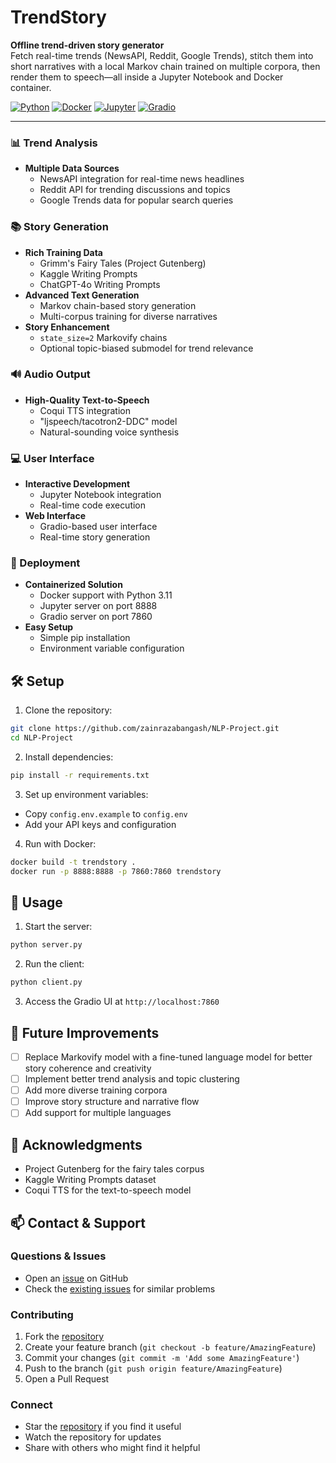 # TrendStory

**Offline trend-driven story generator**  
Fetch real-time trends (NewsAPI, Reddit, Google Trends), stitch them into short narratives with a local Markov chain trained on multiple corpora, then render them to speech—all inside a Jupyter Notebook and Docker container.

[![Python](https://img.shields.io/badge/Python-3.11-blue)](https://www.python.org/)
[![Docker](https://img.shields.io/badge/Docker-Supported-blue)](https://www.docker.com/)
[![Jupyter](https://img.shields.io/badge/Jupyter-Supported-orange)](https://jupyter.org/)
[![Gradio](https://img.shields.io/badge/Gradio-UI-purple)](https://gradio.app/)

---

### 📊 Trend Analysis
- **Multiple Data Sources**
  - NewsAPI integration for real-time news headlines
  - Reddit API for trending discussions and topics
  - Google Trends data for popular search queries

### 📚 Story Generation
- **Rich Training Data**
  - Grimm's Fairy Tales (Project Gutenberg)  
  - Kaggle Writing Prompts  
  - ChatGPT-4o Writing Prompts  
- **Advanced Text Generation**
  - Markov chain-based story generation
  - Multi-corpus training for diverse narratives
- **Story Enhancement** 
  - `state_size=2` Markovify chains  
  - Optional topic-biased submodel for trend relevance

### 🔊 Audio Output
- **High-Quality Text-to-Speech**
  - Coqui TTS integration
  - "ljspeech/tacotron2-DDC" model
  - Natural-sounding voice synthesis

### 💻 User Interface
- **Interactive Development**
  - Jupyter Notebook integration
  - Real-time code execution
- **Web Interface**
  - Gradio-based user interface
  - Real-time story generation

### 🐳 Deployment
- **Containerized Solution**
  - Docker support with Python 3.11
  - Jupyter server on port 8888
  - Gradio server on port 7860
- **Easy Setup**
  - Simple pip installation
  - Environment variable configuration

## 🛠️ Setup

1. Clone the repository:
```bash
git clone https://github.com/zainrazabangash/NLP-Project.git
cd NLP-Project
```

2. Install dependencies:
```bash
pip install -r requirements.txt
```

3. Set up environment variables:
- Copy `config.env.example` to `config.env`
- Add your API keys and configuration

4. Run with Docker:
```bash
docker build -t trendstory .
docker run -p 8888:8888 -p 7860:7860 trendstory
```

## 📝 Usage

1. Start the server:
```bash
python server.py
```

2. Run the client:
```bash
python client.py
```

3. Access the Gradio UI at `http://localhost:7860`

## 🔮 Future Improvements

- [ ] Replace Markovify model with a fine-tuned language model for better story coherence and creativity
- [ ] Implement better trend analysis and topic clustering
- [ ] Add more diverse training corpora
- [ ] Improve story structure and narrative flow
- [ ] Add support for multiple languages

## 🙏 Acknowledgments

- Project Gutenberg for the fairy tales corpus
- Kaggle Writing Prompts dataset
- Coqui TTS for the text-to-speech model

## 📫 Contact & Support

### Questions & Issues
- Open an [issue](https://github.com/zainrazabangash/NLP-Project/issues) on GitHub
- Check the [existing issues](https://github.com/zainrazabangash/NLP-Project/issues) for similar problems

### Contributing
1. Fork the [repository](https://github.com/zainrazabangash/NLP-Project)
2. Create your feature branch (`git checkout -b feature/AmazingFeature`)
3. Commit your changes (`git commit -m 'Add some AmazingFeature'`)
4. Push to the branch (`git push origin feature/AmazingFeature`)
5. Open a Pull Request

### Connect
- Star the [repository](https://github.com/zainrazabangash/NLP-Project) if you find it useful
- Watch the repository for updates
- Share with others who might find it helpful
